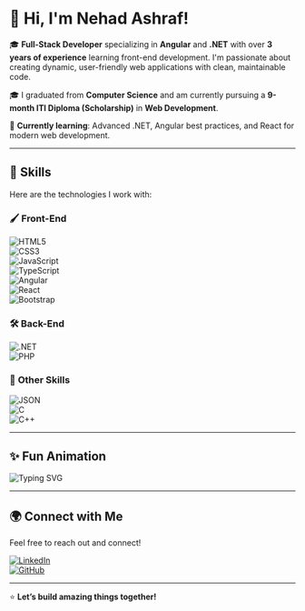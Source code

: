 # 👋 Hi, I'm Nehad Ashraf!  

🎓 **Full-Stack Developer** specializing in **Angular** and **.NET** with over **3 years of experience** learning front-end development. I'm passionate about creating dynamic, user-friendly web applications with clean, maintainable code.  

🎓 I graduated from **Computer Science** and am currently pursuing a **9-month ITI Diploma (Scholarship)** in **Web Development**.  

🌱 **Currently learning**: Advanced .NET, Angular best practices, and React for modern web development.

---

## 🚀 **Skills**
Here are the technologies I work with:

### 🖌️ **Front-End**
![HTML5](https://img.shields.io/badge/-HTML5-E34F26?style=flat&logo=html5&logoColor=white)  
![CSS3](https://img.shields.io/badge/-CSS3-1572B6?style=flat&logo=css3&logoColor=white)  
![JavaScript](https://img.shields.io/badge/-JavaScript-F7DF1E?style=flat&logo=javascript&logoColor=black)  
![TypeScript](https://img.shields.io/badge/-TypeScript-007ACC?style=flat&logo=typescript&logoColor=white)  
![Angular](https://img.shields.io/badge/-Angular-DD0031?style=flat&logo=angular&logoColor=white)  
![React](https://img.shields.io/badge/-React-61DAFB?style=flat&logo=react&logoColor=black)  
![Bootstrap](https://img.shields.io/badge/-Bootstrap-7952B3?style=flat&logo=bootstrap&logoColor=white)

### 🛠️ **Back-End**
![.NET](https://img.shields.io/badge/-.NET-512BD4?style=flat&logo=dotnet&logoColor=white)  
![PHP](https://img.shields.io/badge/-PHP-777BB4?style=flat&logo=php&logoColor=white)

### 💾 **Other Skills**
![JSON](https://img.shields.io/badge/-JSON-000000?style=flat&logo=json&logoColor=white)  
![C](https://img.shields.io/badge/-C-00599C?style=flat&logo=c&logoColor=white)  
![C++](https://img.shields.io/badge/-C++-00599C?style=flat&logo=c%2B%2B&logoColor=white)

---

## ✨ **Fun Animation**
<img src="https://readme-typing-svg.demolab.com?font=Fira+Code&size=22&pause=1000&color=FF5733&width=435&lines=Welcome+to+my+GitHub+profile!;I+%E2%9C%A8+build+web+applications;Always+learning+%F0%9F%93%96" alt="Typing SVG" />

---

## 🌍 **Connect with Me**
Feel free to reach out and connect!  

[![LinkedIn](https://img.shields.io/badge/-LinkedIn-blue?style=flat&logo=linkedin&logoColor=white)](https://www.linkedin.com/in/nehad-ashraf/)  
[![GitHub](https://img.shields.io/badge/-GitHub-181717?style=flat&logo=github&logoColor=white)](https://github.com/your-github-username)  

---

⭐️ **Let’s build amazing things together!**
